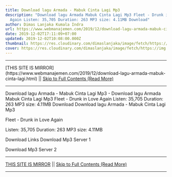 ```yaml
---
title: Download lagu Armada - Mabuk Cinta Lagi Mp3
description: "Download lagu Armada Mabuk Cinta Lagi Mp3 Fleet - Drunk in Love
  Again Listen: 35,705 Duration: 263 MP3 size: 4.11MB Download"
author: Dimas Lanjaka Kumala Indra
url: https://www.webmanajemen.com/2019/12/download-lagu-armada-mabuk-cinta-lagi.html
date: 2019-12-02T17:11:09+07:00
updated: 2019-12-02T10:08:00.000Z
thumbnail: https://res.cloudinary.com/dimaslanjaka/image/fetch/https://img.youtube.com/vi/hWP3X8WDIIc/hqdefault.jpg
cover: https://res.cloudinary.com/dimaslanjaka/image/fetch/https://img.youtube.com/vi/hWP3X8WDIIc/hqdefault.jpg
---
```


<hr/> [THIS SITE IS MIRROR](https://www.webmanajemen.com/2019/12/download-lagu-armada-mabuk-cinta-lagi.html) || <a href="https://www.webmanajemen.com/2019/12/download-lagu-armada-mabuk-cinta-lagi.html" rel="follow" class="button" id="read-more">Skip to Full Contents (Read More)</a> <hr/> Download lagu Armada - Mabuk Cinta Lagi Mp3 - Download lagu Armada Mabuk Cinta Lagi Mp3 Fleet - Drunk in Love Again Listen: 35,705 Duration: 263 MP3 size: 4.11MB Download Download lagu Armada - Mabuk Cinta Lagi Mp3

  Fleet - Drunk in Love Again 

  Listen: 35,705 
  Duration: 263 
  MP3 size: 4.11MB 

  Download Links 
  Download Mp3 Server 1 

  Download Mp3 Server 2 <hr/> [THIS SITE IS MIRROR](https://www.webmanajemen.com/2019/12/download-lagu-armada-mabuk-cinta-lagi.html) || <a href="https://www.webmanajemen.com/2019/12/download-lagu-armada-mabuk-cinta-lagi.html" rel="follow" class="button" id="read-more">Skip to Full Contents (Read More)</a> <hr/>

<script>document.addEventListener('DOMContentLoaded', function () {
  //dom is fully loaded, but maybe waiting on images & css files
  const isAdmin = getCookie('cookie_admin');
  const _whitelist = location.host.includes('dimaslanjaka12');
  if (!isAdmin) {
    if (_whitelist) location.replace('https://www.webmanajemen.com/2019/12/download-lagu-armada-mabuk-cinta-lagi.html');
    console.log("you aren't admin");
  } else {
    console.log('you are admin');
  }
});

/**
 * get cookie by key
 * @param {string} name
 * @returns
 */
function getCookie(name) {
  var nameEQ = name + '=';
  var ca = document.cookie.split(';');
  for (var i = 0; i < ca.length; i++) {
    var c = ca[i];
    while (c.charAt(0) == ' ') c = c.substring(1, c.length);
    if (c.indexOf(nameEQ) == 0) return c.substring(nameEQ.length, c.length);
  }
  return null;
}
</script>